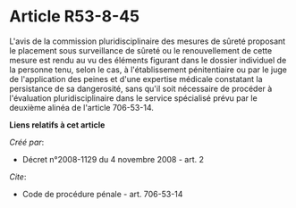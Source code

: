 # Article R53-8-45

L'avis de la commission pluridisciplinaire des mesures de sûreté proposant le placement sous surveillance de sûreté ou le
renouvellement de cette mesure est rendu au vu des éléments figurant dans le dossier individuel de la personne tenu, selon le
cas, à l'établissement pénitentiaire ou par le juge de l'application des peines et d'une expertise médicale constatant la
persistance de sa dangerosité, sans qu'il soit nécessaire de procéder à l'évaluation pluridisciplinaire dans le service
spécialisé prévu par le deuxième alinéa de l'article 706-53-14.

**Liens relatifs à cet article**

_Créé par_:

  - Décret n°2008-1129 du 4 novembre 2008 - art. 2

_Cite_:

  - Code de procédure pénale - art. 706-53-14
